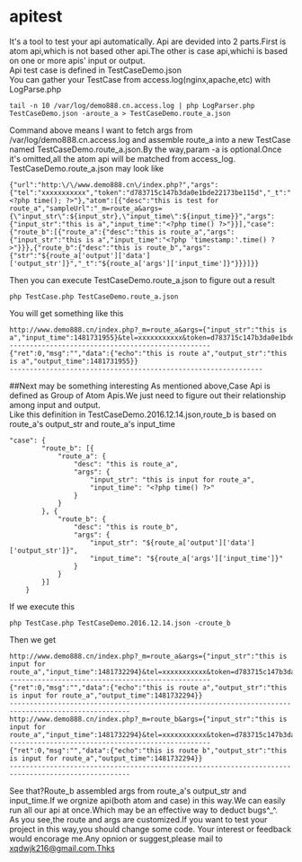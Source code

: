 # apitest
It's a tool to test your api automatically.
Api are devided into 2 parts.First is atom api,which is not based other api.The other is case api,whichi is based on one or more apis' input or output.   
Api test case is defined in TestCaseDemo.json   
You can gather your TestCase from access.log(nginx,apache,etc) with LogParse.php
```
tail -n 10 /var/log/demo888.cn.access.log | php LogParser.php TestCaseDemo.json -aroute_a > TestCaseDemo.route_a.json
```
Command above means I want to fetch args from /var/log/demo888.cn.access.log and assemble route_a into a new TestCase named TestCaseDemo.route_a.json.By the way,param -a is optional.Once it's omitted,all the atom api will be matched from access_log.   
TestCaseDemo.route_a.json may look like
```
{"url":"http:\/\/www.demo888.cn\/index.php?","args":{"tel":"xxxxxxxxxxx","token":"d783715c147b3da0e1bde22173be115d","_t":"<?php time(); ?>"},"atom":[{"desc":"this is test for route_a","sampleUrl":"_m=route_a&args={\"input_str\":${input_str},\"input_time\":${input_time}}","args":{"input_str":"this is a","input_time":"<?php time() ?>"}}],"case":{"route_b":[{"route_a":{"desc":"this is route_a","args":{"input_str":"this is a","input_time":"<?php 'timestamp:'.time() ?>"}}},{"route_b":{"desc":"this is route_b","args":{"str":"${route_a['output']['data']['output_str']}","_t":"${route_a['args']['input_time']}"}}}]}}
```
Then you can execute TestCaseDemo.route_a.json to figure out a result
```
php TestCase.php TestCaseDemo.route_a.json
```
You will get something like this
```
http://www.demo888.cn/index.php?_m=route_a&args={"input_str":"this is a","input_time":1481731955}&tel=xxxxxxxxxxx&token=d783715c147b3da0e1bde22173be115d&_t=1481731955   
--------------------------------------------------
{"ret":0,"msg":"","data":{"echo":"this is route a","output_str":"this is a","output_time":1481731955}}   
---------------------------------------------------------------
```
##Next may be something interesting
As mentioned above,Case Api is defined as Group of Atom Apis.We just need to figure out their relationship among input and output.   
Like this definition in TestCaseDemo.2016.12.14.json,route_b is based on route_a's output_str and route_a's input_time   
```
"case": {
		"route_b": [{
			"route_a": {
				"desc": "this is route_a",
				"args": {
					"input_str": "this is input for route_a",
					"input_time": "<?php time() ?>"
				}
			}
		}, {
			"route_b": {
				"desc": "this is route_b",
				"args": {
					"input_str": "${route_a['output']['data']['output_str']}",
					"input_time": "${route_a['args']['input_time']}"
				}
			}
		}]
	}
```
If we execute this
```
php TestCase.php TestCaseDemo.2016.12.14.json -croute_b
```
Then we get
```
http://www.demo888.cn/index.php?_m=route_a&args={"input_str":"this is input for route_a","input_time":1481732294}&tel=xxxxxxxxxxx&token=d783715c147b3da0e1bde22173be115d&_t=1481732294
--------------------------------------------------
{"ret":0,"msg":"","data":{"echo":"this is route a","output_str":"this is input for route_a","output_time":1481732294}}
----------------------------------------------------------------------------------------------------
http://www.demo888.cn/index.php?_m=route_b&args={"input_str":"this is input for route_a","input_time":1481732294}&tel=xxxxxxxxxxx&token=d783715c147b3da0e1bde22173be115d&_t=1481732294
--------------------------------------------------
{"ret":0,"msg":"","data":{"echo":"this is route b","output_str":"this is input for route_a","output_time":1481732294}}
----------------------------------------------------------------------------------------------------
```
See that?Route_b assembled args from route_a's output_str and input_time.If we orgnize api(both atom and case) in this way.We can easily run all our api at once.Which may be an effective
way to deduct bugs^_^.   
As you see,the route and args are customized.If you want to test your project in this way,you should change some code.
Your interest or feedback would encorage me.Any opnion or suggest,please mail to xqdwjk216@gmail.com.Thks
